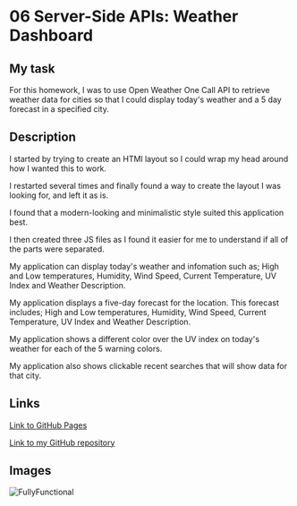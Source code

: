 # 06 Server-Side APIs: Weather Dashboard

## My task

For this homework, I was to use Open Weather One Call API to retrieve weather data for cities so that I could display today's weather and a 5 day forecast in a specified city.

## Description

I started by trying to create an HTMl layout so I could wrap my head around how I wanted this to work.

I restarted several times and finally found a way to create the layout I was looking for, and left it as is.

I found that a modern-looking and minimalistic style suited this application best.

I then created three JS files as I found it easier for me to understand if all of the parts were separated.

My application can display today's weather and infomation such as; High and Low temperatures, Humidity, Wind Speed, Current Temperature, UV Index and Weather Description.

My application displays a five-day forecast for the location. This forecast includes; High and Low temperatures, Humidity, Wind Speed, Current Temperature, UV Index and Weather Description.

My application shows a different color over the UV index on today's weather for each of the 5 warning colors.

My application also shows clickable recent searches that will show data for that city.



## Links

[Link to GitHub Pages](https://bennetwilson.github.io/06-homework/)

[Link to my GitHub repository](https://github.com/BennetWilson/06-homework/settings/pages)

## Images

![FullyFunctional](https://user-images.githubusercontent.com/90366376/149404750-c141ca13-334b-4291-a005-0b6e2a0e8d0a.PNG)



